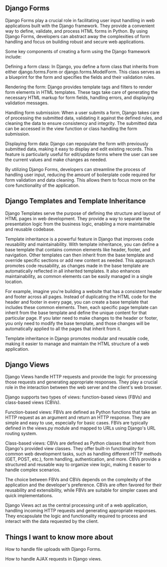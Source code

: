 ## Django Forms

Django Forms play a crucial role in facilitating user input handling in web applications built with the Django framework. They provide a convenient way to define, validate, and process HTML forms in Python. By using Django Forms, developers can abstract away the complexities of form handling and focus on building robust and secure web applications.

Some key components of creating a form using the Django framework include:

Defining a form class: In Django, you define a form class that inherits from either django.forms.Form or django.forms.ModelForm. This class serves as a blueprint for the form and specifies the fields and their validation rules.

Rendering the form: Django provides template tags and filters to render form elements in HTML templates. These tags take care of generating the necessary HTML markup for form fields, handling errors, and displaying validation messages.

Handling form submission: When a user submits a form, Django takes care of processing the submitted data, validating it against the defined rules, and cleaning the data to ensure consistency and integrity. The submitted data can be accessed in the view function or class handling the form submission.

Displaying form data: Django can repopulate the form with previously submitted data, making it easy to display and edit existing records. This feature is particularly useful for edit/update forms where the user can see the current values and make changes as needed.

By utilizing Django Forms, developers can streamline the process of handling user input, reducing the amount of boilerplate code required for form validation and data cleaning. This allows them to focus more on the core functionality of the application.

## Django Templates and Template Inheritance

Django Templates serve the purpose of defining the structure and layout of HTML pages in web development. They provide a way to separate the presentation logic from the business logic, enabling a more maintainable and reusable codebase.

Template inheritance is a powerful feature in Django that improves code reusability and maintainability. With template inheritance, you can define a base template that contains common elements like header, footer, and navigation. Other templates can then inherit from the base template and override specific sections or add new content as needed. This approach promotes code reusability, as changes made in the base template are automatically reflected in all inherited templates. It also enhances maintainability, as common elements can be easily managed in a single location.

For example, imagine you're building a website that has a consistent header and footer across all pages. Instead of duplicating the HTML code for the header and footer in every page, you can create a base template that includes these common elements. Then, each specific page template can inherit from the base template and define the unique content for that particular page. If you later need to make changes to the header or footer, you only need to modify the base template, and those changes will be automatically applied to all the pages that inherit from it.

Template inheritance in Django promotes modular and reusable code, making it easier to manage and maintain the HTML structure of a web application.

## Django Views

Django Views handle HTTP requests and provide the logic for processing those requests and generating appropriate responses. They play a crucial role in the interaction between the web server and the client's web browser.

Django supports two types of views: function-based views (FBVs) and class-based views (CBVs).

Function-based views: FBVs are defined as Python functions that take an HTTP request as an argument and return an HTTP response. They are simple and easy to use, especially for basic cases. FBVs are typically defined in the views.py module and mapped to URLs using Django's URL routing system.

Class-based views: CBVs are defined as Python classes that inherit from Django's provided view classes. They offer built-in functionality for common web development tasks, such as handling different HTTP methods (GET, POST, etc.), form handling, authentication, and more. CBVs provide a structured and reusable way to organize view logic, making it easier to handle complex scenarios.

The choice between FBVs and CBVs depends on the complexity of the application and the developer's preference. CBVs are often favored for their reusability and extensibility, while FBVs are suitable for simpler cases and quick implementations.

Django Views act as the central processing unit of a web application, handling incoming HTTP requests and generating appropriate responses. They encapsulate the logic and functionality required to process and interact with the data requested by the client.

## Things I want to know more about
How to handle file uploads with Django Forms.

How to handle AJAX requests in Django views.


